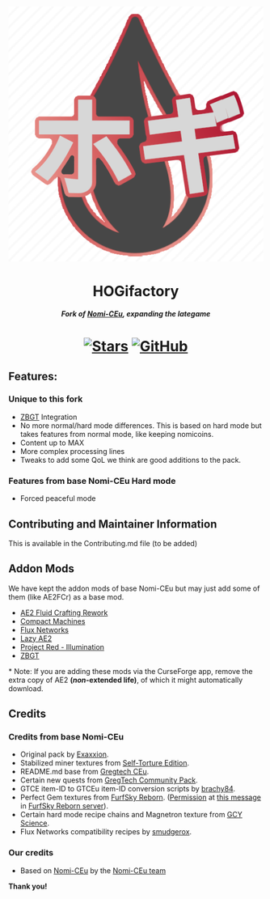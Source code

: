 <p align="center"><img src="https://github.com/Horde-Of-Greg/HOGifactory/blob/main/assets/images/HOGifactory-logo.png?raw=true" alt="Logo"></p>
<h1 align="center">HOGifactory</h1>
<p align="center"><b><i>Fork of <a href="https://github.com/Nomi-CEu/Nomi-CEu">Nomi-CEu</a>, expanding the lategame</i> </b> </p>
<h1 align="center">
    <a href="https://github.com/Horde-Of-Greg/HOGifactory/"><img src="https://img.shields.io/github/stars/Horde-Of-Greg/HOGifactory?style=for-the-badge&logo=github&logoColor=white" alt="Stars"></a>
    <a href="https://github.com/Horde-Of-Greg/HOGifactory/releases"><img src="https://img.shields.io/github/downloads/Horde-Of-Greg/HOGifactory/total?sort=semver&logo=github&label=&style=for-the-badge&color=2d2d2d&labelColor=545454&logoColor=FFFFFF" alt="GitHub"></a>
</h1>

## Features:

### Unique to this fork

- [ZBGT](https://github.com/Zorbatron/ZBGT) Integration
- No more normal/hard mode differences. This is based on hard mode but takes features from normal mode, like keeping nomicoins.
- Content up to MAX
- More complex processing lines
- Tweaks to add some QoL we think are good additions to the pack.

### Features from base Nomi-CEu Hard mode

- Forced peaceful mode

## Contributing and Maintainer Information

This is available in the Contributing.md file (to be added)

## Addon Mods

We have kept the addon mods of base Nomi-CEu but may just add some of them (like AE2FCr) as a base mod.

- [AE2 Fluid Crafting Rework](https://www.curseforge.com/minecraft/mc-mods/ae2-fluid-crafting-rework)
- [Compact Machines](https://www.curseforge.com/minecraft/mc-mods/compact-machines)
- [Flux Networks](https://www.curseforge.com/minecraft/mc-mods/flux-networks)
- [Lazy AE2](https://www.curseforge.com/minecraft/mc-mods/lazy-ae2)
- [Project Red - Illumination](https://www.curseforge.com/minecraft/mc-mods/project-red-illumination)
- [ZBGT](https://www.curseforge.com/minecraft/mc-mods/zbgt)

\* Note: If you are adding these mods via the CurseForge app, remove the extra copy of AE2 **(_non_-extended life)**, of which it might automatically download.

## Credits

### Credits from base Nomi-CEu

- Original pack by [Exaxxion](https://github.com/Exaxxion).
- Stabilized miner textures from [Self-Torture Edition](https://github.com/NotMyWing/Omnifactory-Self-Torture-Edition).
- README.md base from [Gregtech CEu](https://github.com/GregTechCEu/GregTech).
- Certain new quests from [GregTech Community Pack](https://github.com/GregTechCEu/GregTech-Community-Pack).
- GTCE item-ID to GTCEu item-ID conversion scripts by [brachy84](https://github.com/brachy84).
- Perfect Gem textures from [FurfSky Reborn](http://furfsky.net/). ([Permission](https://ibb.co/bBpksq0) at [this message](https://discord.com/channels/771187253937438762/774353150278369351/938438074503942184) in [FurfSky Reborn server](https://discord.gg/fsr)).
- Certain hard mode recipe chains and Magnetron texture from [GCY Science](https://github.com/GregTechCEu/gregicality-science).
- Flux Networks compatibility recipes by [smudgerox](https://github.com/smudgerox).

### Our credits

- Based on [Nomi-CEu](https://github.com/Nomi-CEu/Nomi-CEu) by the [Nomi-CEu team](https://github.com/orgs/Nomi-CEu/people)

**Thank you!**
